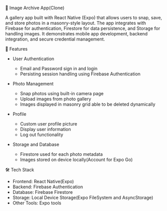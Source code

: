 📸 Image Archive App(Clone)

A gallery app built with React Native (Expo) that allows users to snap, save, and store photos in a masonry-style layout. 
The app integrates with Firebase for authentication, Firestore for data persistence, and Storage for handling images. 
It demonstrates mobile app development, backend integration, and secure credential management.

🚀 Features
- User Authentication
  - Email and Password sign in and login
  - Persisting session handling using Firebase Authentication
 
- Photo Management
  - Snap photos using built-in camera page
  - Upload images from photo gallery
  - Images displayed in masonry grid able to be deleted dynamically
 
- Profile
  - Custom user profile picture
  - Display user information
  - Log out functionality
 
- Storage and Database
  - Firestore used for each photo metadata
  - Images stored on device locally(Account for Expo Go)

🛠️ Tech Stack
- Frontend: React Native(Expo)
- Backend: Firebase Authentication
- Database: Firebase Firestore
- Storage: Local Device Storage(Expo FileSystem and AsyncStorage)
- Other Tools: Expo tools

